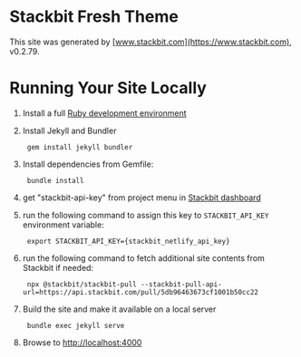 # Stackbit Fresh Theme

This site was generated by [www.stackbit.com](https://www.stackbit.com), v0.2.79.

# Running Your Site Locally

1. Install a full [Ruby development environment](https://jekyllrb.com/docs/installation/)

1. Install Jekyll and Bundler

        gem install jekyll bundler

1. Install dependencies from Gemfile:

        bundle install

1. get "stackbit-api-key" from project menu in [Stackbit dashboard](https://app.stackbit.com/dashboard)

1. run the following command to assign this key to `STACKBIT_API_KEY` environment variable:

        export STACKBIT_API_KEY={stackbit_netlify_api_key}

1. run the following command to fetch additional site contents from Stackbit if needed:

        npx @stackbit/stackbit-pull --stackbit-pull-api-url=https://api.stackbit.com/pull/5db96463673cf1001b50cc22

1. Build the site and make it available on a local server

        bundle exec jekyll serve

1. Browse to [http://localhost:4000](http://localhost:4000)
